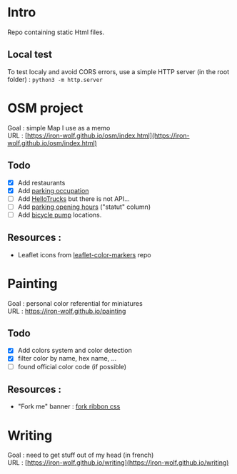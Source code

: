 # Intro
Repo containing static Html files.

## Local test
To test localy and avoid CORS errors, use a simple HTTP server (in the root folder) : `python3 -m http.server`


# OSM project
Goal : simple Map I use as a memo  
URL : [https://iron-wolf.github.io/osm/index.html](https://iron-wolf.github.io/osm/index.html)

## Todo
- [x] Add restaurants
- [x] Add [parking occupation](https://data.rennesmetropole.fr/explore/dataset/export-api-parking-citedia/information/)
- [ ] Add [HelloTrucks](https://hellotrucks.app/35-rennes) but there is not API...
- [ ] Add [parking opening hours](https://data.rennesmetropole.fr/explore/dataset/export-api-parking-citedia/information/) ("statut" column)
- [ ] Add [bicycle pump](https://data.rennesmetropole.fr/explore/dataset/stations-reparation-velo/information/?location=12,48.10663,-1.66082&basemap=0a029a) locations. 

## Resources :
- Leaflet icons from [leaflet-color-markers](https://github.com/pointhi/leaflet-color-markers) repo


# Painting
Goal : personal color referential for miniatures  
URL : https://iron-wolf.github.io/painting

## Todo
- [x] Add colors system and color detection
- [x] filter color by name, hex name, ...
- [ ] found official color code (if possible)

## Resources :
- "Fork me" banner : [fork ribbon css](https://github.com/simonwhitaker/github-fork-ribbon-css)


# Writing
Goal : need to get stuff out of my head (in french)  
URL : [https://iron-wolf.github.io/writing](https://iron-wolf.github.io/writing)


